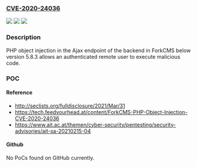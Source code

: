 ### [CVE-2020-24036](https://cve.mitre.org/cgi-bin/cvename.cgi?name=CVE-2020-24036)
![](https://img.shields.io/static/v1?label=Product&message=n%2Fa&color=blue)
![](https://img.shields.io/static/v1?label=Version&message=n%2Fa&color=blue)
![](https://img.shields.io/static/v1?label=Vulnerability&message=n%2Fa&color=brighgreen)

### Description

PHP object injection in the Ajax endpoint of the backend in ForkCMS below version 5.8.3 allows an authenticated remote user to execute malicious code.

### POC

#### Reference
- http://seclists.org/fulldisclosure/2021/Mar/31
- https://tech.feedyourhead.at/content/ForkCMS-PHP-Object-Injection-CVE-2020-24036
- https://www.ait.ac.at/themen/cyber-security/pentesting/security-advisories/ait-sa-20210215-04

#### Github
No PoCs found on GitHub currently.


